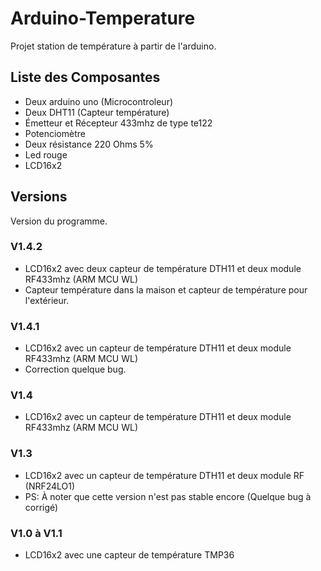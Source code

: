 # Arduino-Temperature

Projet station de température à partir de l'arduino.

## Liste des Composantes

* Deux arduino uno (Microcontroleur)
* Deux DHT11 (Capteur température)
* Émetteur et Récepteur 433mhz de type te122
* Potenciomètre
* Deux résistance 220 Ohms 5%
* Led rouge
* LCD16x2

## Versions

Version du programme.

### V1.4.2

* LCD16x2 avec deux capteur de température DTH11 et deux module RF433mhz (ARM MCU WL)
* Capteur température dans la maison et capteur de température pour l'extérieur.


### V1.4.1

* LCD16x2 avec un capteur de température DTH11 et deux module RF433mhz (ARM MCU WL)
* Correction quelque bug.

### V1.4

* LCD16x2 avec un capteur de température DTH11 et deux module RF433mhz (ARM MCU WL)

### V1.3

* LCD16x2 avec un capteur de température DTH11 et deux module RF (NRF24LO1)
* PS: À noter que cette version n'est pas stable encore (Quelque bug à corrigé)

### V1.0 à V1.1 

* LCD16x2 avec une capteur de température TMP36

